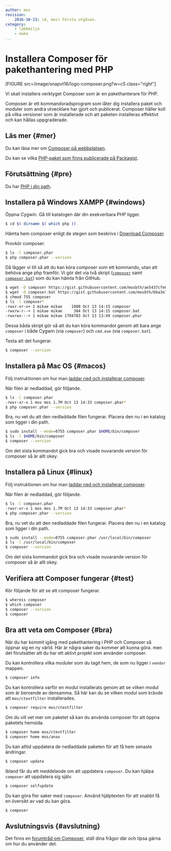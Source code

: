 ```yaml
---
author: mos
revision:
    2016-10-13: (A, mos) Första utgåvan.
category:
    - labbmiljo
    - make
...
```

Installera Composer för pakethantering med PHP
===================================

[FIGURE src=/image/snapvt16/logo-composer.png?w=c5 class="right"]

Vi skall installera verktyget Composer som är en pakethanterare för PHP.

Composer är ett kommandoradsprogram som låter dig installera paket och moduler som andra utvecklare har gjort och publicerat. Composer håller koll på vilka versioner som är installerade och att paketen installeras effektivt och kan hållas uppgraderade.


<!--more-->



Läs mer {#mer}
-------------------------------

Du kan läsa mer om [Composer på webbplatsen](https://getcomposer.org/).

Du kan se vilka [PHP-paket som finns publicerade på Packagist](https://packagist.org/).



Förutsättning {#pre}
-------------------------------

Du har [PHP i din path](labbmiljo/php-i-pathen).



Installera på Windows XAMPP {#windows}
-------------------------------

Öppna Cygwin. Gå till katalogen där din exekverbara PHP ligger.

```bash
$ cd $( dirname $( which php ))
```

Hämta hem composer enligt de stegen som beskrivs i [Download Composer](https://getcomposer.org/download/).

Provkör composer.

```bash
$ ls -l composer.phar
$ php composer.phar --version
```

Då lägger vi till så att du kan köra composer som ett kommando, utan att behöva ange php framför. Vi gör det via två skript ([`composer`](https://gist.github.com/mosbth/ae5437cfe01d14b9707c) samt [`composer.bat`](https://gist.github.com/mosbth/bba3e71b5f86394a0d44)) som du kan hämta från GitHub.

```bash
$ wget -O composer https://gist.githubusercontent.com/mosbth/ae5437cfe01d14b9707c/raw/
$ wget -O composer.bat https://gist.githubusercontent.com/mosbth/bba3e71b5f86394a0d44/raw/
$ chmod 755 composer
$ ls -l composer*
-rwxr-xr-x+ 1 mikae mikae    1008 Oct 13 14:15 composer
-rwxrw-r--+ 1 mikae mikae     384 Oct 13 14:15 composer.bat
-rwxrwx---+ 1 mikae mikae 1704783 Oct 13 13:49 composer.phar
```

Dessa båda skript gör så att du kan köra kommandot genom att bara ange `composer` i både Cygwin (via `composer`) och `cmd.exe` (via `composer.bat`).

Testa att det fungerar.

```bash
$ composer --version
```



Installera på Mac OS {#macos}
-------------------------------

Följ instruktionen om hur man [laddar ned och installerar composer](https://getcomposer.org/download/).

När filen är nedladdad, gör följande.

```bash
$ ls -l composer.phar 
-rwxr-xr-x 1 mos mos 1.7M Oct 13 14:33 composer.phar*
$ php composer.phar --version
```

Bra, nu vet du att den nedladdade filen fungerar. Placera den nu i en katalog som ligger i din path.

```bash
$ sudo install --mode=0755 composer.phar $HOME/bin/composer
$ ls -l $HOME/bin/composer
$ composer --version
```

Om det sista kommandot gick bra och visade nuvarande version för composer så är allt okey.



Installera på Linux {#linux}
-------------------------------

Följ instruktionen om hur man [laddar ned och installerar composer](https://getcomposer.org/download/).

När filen är nedladdad, gör följande.

```bash
$ ls -l composer.phar 
-rwxr-xr-x 1 mos mos 1.7M Oct 13 14:33 composer.phar*
$ php composer.phar --version
```

Bra, nu vet du att den nedladdade filen fungerar. Placera den nu i en katalog som ligger i din path.

```bash
$ sudo install --mode=0755 composer.phar /usr/local/bin/composer
$ ls -l /usr/local/bin/composer
$ composer --version
```

Om det sista kommandot gick bra och visade nuvarande version för composer så är allt okey.



Verifiera att Composer fungerar {#test}
-------------------------------

Kör följande för att se att composer fungerar.

```bash
$ whereis composer
$ which composer
$ composer --version
$ composer
```



Bra att veta om Composer {#bra}
-------------------------------

När du har kommit igång med pakethantering i PHP och Composer så öppnar sig en ny värld. Här är några saker du kommer att kunna göra. men det förutsätter att du har ett aktivt projekt som använder composer.

Du kan kontrollera vilka moduler som du tagit hem, de som nu ligger i `vendor` mappen.

```bash
$ composer info
```

Du kan kontrollera varför en modul installerats genom att se vilken modul som är beroende av densamma. Så här kan du se vilken modul som krävde att `mos/ctextfilter` installerades.

```bash
$ composer require mos/ctextfilter
```

Om du vill vet mer om paketet så kan du använda composer för att öppna paketets hemsida.

```bash
$ composer home mos/ctextfilter
$ composer home mos/anax
```

Du kan alltid uppdatera de nedladdade paketen för att få hem senaste ändringar.

```bash
$ composer update
```

Ibland får du ett meddelande om att uppdatera `composer`. Du kan hjälpa `composer` att uppdatera sig själv.

```bash
$ composer selfupdate
```

Du kan göra fler saker med `composer`. Använd hjälptexten för att snabbt få en översikt av vad du kan göra.

```bash
$ composer
```



Avslutningsvis {#avslutning}
------------------------------

Det finns en [forumtråd om Composer](t/5795), ställ dina frågor där och tipsa gärna om hur du använder det.

